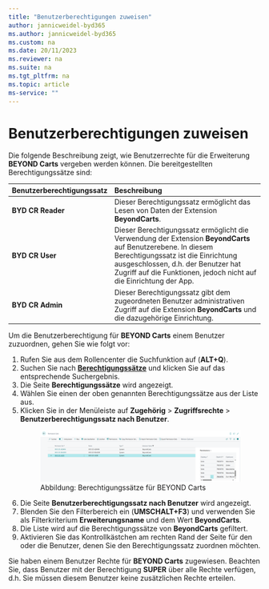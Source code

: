 ```yaml
---
title: "Benutzerberechtigungen zuweisen"
author: jannicweidel-byd365
ms.author: jannicweidel-byd365
ms.custom: na
ms.date: 20/11/2023
ms.reviewer: na
ms.suite: na
ms.tgt_pltfrm: na
ms.topic: article
ms-service: ""
---
```

# <a name="assign-user-permission-set"></a>Benutzerberechtigungen zuweisen

Die folgende Beschreibung zeigt, wie Benutzerrechte für die Erweiterung **BEYOND Carts** vergeben werden können. Die bereitgestellten Berechtigungssätze sind:  

|**Benutzerberechtigungssatz**|**Beschreibung**|
|:--|:--|
|**BYD CR Reader**|Dieser Berechtigungssatz ermöglicht das Lesen von Daten der Extension **BeyondCarts**.|
|**BYD CR User**|Dieser Berechtigungssatz ermöglicht die Verwendung der Extension **BeyondCarts** auf Benutzerebene. In diesem Berechtigungssatz ist die Einrichtung ausgeschlossen, d.h. der Benutzer hat Zugriff auf die Funktionen, jedoch nicht auf die Einrichtung der App.|
|**BYD CR Admin**|Dieser Berechtigungssatz gibt dem zugeordneten Benutzer administrativen Zugriff auf die Extension **BeyondCarts** und die dazugehörige Einrichtung.|

Um die Benutzerberechtigung für **BEYOND Carts** einem Benutzer zuzuordnen, gehen Sie wie folgt vor:  
1. Rufen Sie aus dem Rollencenter die Suchfunktion auf (**ALT+Q**).  
1. Suchen Sie nach **[Berechtigungssätze](https://businesscentral.dynamics.com/?page=9802)** und klicken Sie auf das entsprechende Suchergebnis.  
1. Die Seite **Berechtigungssätze** wird angezeigt.  
1. Wählen Sie einen der oben genannten Berechtigungssätze aus der Liste aus.  
1. Klicken Sie in der Menüleiste auf **Zugehörig** > **Zugriffsrechte** > **Benutzerberechtigungssatz nach Benutzer**.  
    <figure>
      <a name="bydcarts-permission-sets"></a>
      <img src="../assets/bydcarts-permission-sets.png" alt="Berechtigungssätze für BEYOND Carts"></img>
      <figcaption>Abbildung: Berechtigungssätze für BEYOND Carts</figcaption>
    </figure>
1. Die Seite **Benutzerberechtigungssatz nach Benutzer** wird angezeigt.  
1. Blenden Sie den Filterbereich ein (**UMSCHALT+F3**) und verwenden Sie als Filterkriterium **Erweiterungsname** und dem Wert **BeyondCarts**.  
1. Die Liste wird auf die Berechtigungssätze von **BeyondCarts** gefiltert.  
1. Aktivieren Sie das Kontrollkästchen am rechten Rand der Seite für den oder die Benutzer, denen Sie den Berechtigungssatz zuordnen möchten.  

Sie haben einem Benutzer Rechte für **BEYOND Carts** zugewiesen. Beachten Sie, dass Benutzer mit der Berechtigung **SUPER** über alle Rechte verfügen, d.h. Sie müssen diesem Benutzer keine zusätzlichen Rechte erteilen.  